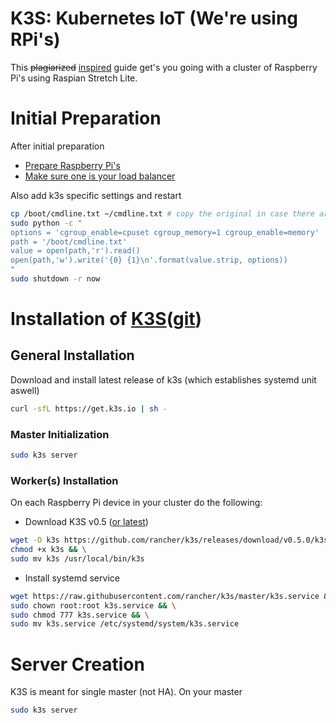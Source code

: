 # K3S: Kubernetes IoT (We're using RPi's)
This ~~plagiarized~~ [inspired](https://blog.alexellis.io/test-drive-k3s-on-raspberry-pi/) guide get's you going with a cluster of Raspberry Pi's using Raspian Stretch Lite.

# Initial Preparation
After initial preparation
- [Prepare Raspberry Pi's](./README.rpi.md)
- [Make sure one is your load balancer](./README.loadbalancer.md)

Also add k3s specific settings and restart
```bash
cp /boot/cmdline.txt ~/cmdline.txt # copy the original in case there are mistakes
sudo python -c "
options = 'cgroup_enable=cpuset cgroup_memory=1 cgroup_enable=memory'
path = '/boot/cmdline.txt'
value = open(path,'r').read()
open(path,'w').write('{0} {1}\n'.format(value.strip, options))
"
sudo shutdown -r now
```

# Installation of [K3S](https://k3s.io)([git](https://github.com/rancher/k3s))


## General Installation
Download and install latest release of k3s (which establishes systemd unit aswell)
```bash
curl -sfL https://get.k3s.io | sh -
```
### Master Initialization
```bash
sudo k3s server
```

### Worker(s) Installation
On each Raspberry Pi device in your cluster do the following:
- Download K3S v0.5 ([or latest](https://github.com/rancher/k3s/releases))
```bash
wget -O k3s https://github.com/rancher/k3s/releases/download/v0.5.0/k3s-armhf && \
chmod +x k3s && \
sudo mv k3s /usr/local/bin/k3s
```
- Install systemd service
```bash
wget https://raw.githubusercontent.com/rancher/k3s/master/k3s.service && \
sudo chown root:root k3s.service && \
sudo chmod 777 k3s.service && \
sudo mv k3s.service /etc/systemd/system/k3s.service
```


# Server Creation
K3S is meant for single master (not HA). On your master 
```bash
sudo k3s server
```

